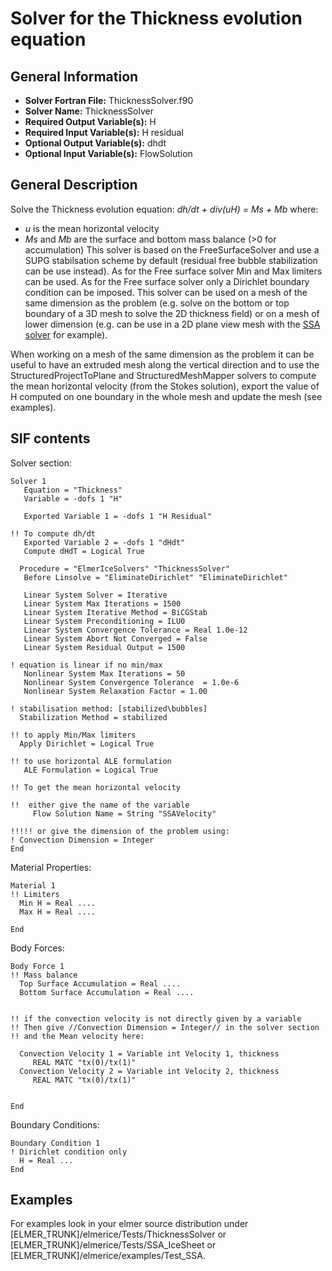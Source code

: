 # Solver for the Thickness evolution equation
## General Information
- **Solver Fortran File:** ThicknessSolver.f90
- **Solver Name:** ThicknessSolver
- **Required Output Variable(s):** H
- **Required Input Variable(s):** H residual
- **Optional Output Variable(s):** dhdt
- **Optional Input Variable(s):** FlowSolution

## General Description
Solve the Thickness evolution equation:
*dh/dt + div(uH) = Ms + Mb*
where:
- *u* is the mean horizontal velocity
- *Ms* and *Mb* are the surface and bottom mass balance (>0 for accumulation)
This solver is based on the FreeSurfaceSolver and use a SUPG stabilsation scheme by default (residual free bubble stabilization can be use instead).
As for the Free surface solver Min and Max limiters can be used.
As for the Free surface solver only a Dirichlet boundary condition can be imposed.
This solver can be used on a mesh of the same dimension as the problem (e.g. solve on the bottom or top boundary of a 3D mesh to solve the 2D thickness field) or on a mesh of lower dimension (e.g. can be use in a 2D plane view mesh with the [SSA solver](./SSA.md) for example).

When working on a mesh of the same dimension as the problem it can be useful to have an extruded mesh along the vertical direction and to use the StructuredProjectToPlane and StructuredMeshMapper solvers to compute the mean horizontal velocity (from the Stokes solution), export the value of H computed on one boundary in the whole mesh and update the mesh (see examples).

## SIF contents
Solver section:

```
Solver 1
   Equation = "Thickness"
   Variable = -dofs 1 "H"

   Exported Variable 1 = -dofs 1 "H Residual"

!! To compute dh/dt
   Exported Variable 2 = -dofs 1 "dHdt"
   Compute dHdT = Logical True

  Procedure = "ElmerIceSolvers" "ThicknessSolver"
   Before Linsolve = "EliminateDirichlet" "EliminateDirichlet"

   Linear System Solver = Iterative
   Linear System Max Iterations = 1500
   Linear System Iterative Method = BiCGStab
   Linear System Preconditioning = ILU0
   Linear System Convergence Tolerance = Real 1.0e-12
   Linear System Abort Not Converged = False
   Linear System Residual Output = 1500

! equation is linear if no min/max
   Nonlinear System Max Iterations = 50
   Nonlinear System Convergence Tolerance  = 1.0e-6
   Nonlinear System Relaxation Factor = 1.00

! stabilisation method: [stabilized\bubbles]
  Stabilization Method = stabilized
  
!! to apply Min/Max limiters
  Apply Dirichlet = Logical True

!! to use horizontal ALE formulation
   ALE Formulation = Logical True

!! To get the mean horizontal velocity

!!  either give the name of the variable
     Flow Solution Name = String "SSAVelocity"
     
!!!!! or give the dimension of the problem using:
! Convection Dimension = Integer
End
```
Material Properties:

```
Material 1
!! Limiters
  Min H = Real ....
  Max H = Real ....

End
```
Body Forces:

```
Body Force 1
!! Mass balance
  Top Surface Accumulation = Real ....
  Bottom Surface Accumulation = Real ....
  
  
!! if the convection velocity is not directly given by a variable
!! Then give //Convection Dimension = Integer// in the solver section 
!! and the Mean velocity here:

  Convection Velocity 1 = Variable int Velocity 1, thickness
     REAL MATC "tx(0)/tx(1)"
  Convection Velocity 2 = Variable int Velocity 2, thickness
     REAL MATC "tx(0)/tx(1)"
 
 
End
```
Boundary Conditions:

```
Boundary Condition 1 
! Dirichlet condition only
  H = Real ...
End
```

## Examples
For examples look in your elmer source distribution under [ELMER_TRUNK]/elmerice/Tests/ThicknessSolver or [ELMER_TRUNK]/elmerice/Tests/SSA_IceSheet or [ELMER_TRUNK]/elmerice/examples/Test_SSA.
